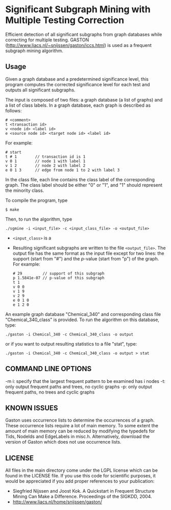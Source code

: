 Significant Subgraph Mining with Multiple Testing Correction
============================================================

Efficient detection of all significant subgraphs from graph databases while correcting for multiple testing.
GASTON (http://www.liacs.nl/~snijssen/gaston/iccs.html) is used as a frequent subgraph mining algorithm.


Usage
-----

Given a graph database and a predetermined significance level, this program computes the corrected significance level for each test and outputs all significant subgraphs.

The input is composed of two files: a graph database (a list of graphs) and a list of class labels.
In a graph database, each graph is described as follows:

```
# <comment>
t <transaction id>
v <node id> <label id>
e <source node id> <target node id> <label id>
```

For example:

```
# start  
t # 1        // transaction id is 1
v 0 1        // node 1 with label 1
v 1 2        // node 2 with label 2
e 0 1 3      // edge from node 1 to 2 with label 3
```

In the class file, each line contains the class label of the corresponding graph.
The class label should be either "0" or "1", and "1" should represent the minority class.


To compile the program, type

```
$ make
```

Then, to run the algorithm, type

```
./sgmine -i <input_file> -c <input_class_file> -o <output_file>
```

* `<input_class>` is a
* Resulting significant subgraphs are written to the file `<output_file>`.
  The output file has the same format as the input file except for two lines:
  the support (start from "\#") and the *p*-value (start from "p") of the graph.
  For example:

  ```
  # 29         // support of this subgraph
  p 1.5841e-07 // p-value of this subgraph
  t 1
  v 0 0
  v 1 9
  v 2 9
  e 0 1 0
  e 1 2 0
  ```

An example graph database "Chemical_340" and corresponding class file "Chemical_340_class" is provided. To run the algorithm on this database, type:

```
./gaston -i Chemical_340 -c Chemical_340_class -o output
```

or if you want to output resulting statistics to a file "stat", type:

```
./gaston -i Chemical_340 -c Chemical_340_class -o output > stat
```


COMMAND LINE OPTIONS
--------------------
-m i: specify that the largest frequent pattern to be examined has i nodes
-t:   only output frequent paths and trees, no cyclic graphs
-p:   only output frequent paths, no trees and cyclic graphs

KNOWN ISSUES
------------
Gaston uses occurrence lists to determine the occurrences of a graph.
These occurrence lists require a lot of main memory. To some extent
the amount of main memory can be reduced by modifying the typedefs
for Tids, NodeIds and EdgeLabels in misc.h. Alternatively, download
the version of Gaston which does not use occurrence lists.

LICENSE
-------
All files in the main directory come under the LGPL license which can be found in the
LICENSE file.  If you use this code for scientific purposes, it would be appreciated
if you add proper references to your publication:
- Siegfried Nijssen and Joost Kok. A Quickstart in Frequent Structure Mining Can
  Make a Difference. Proceedings of the SIGKDD, 2004.
- http://www.liacs.nl/home/snijssen/gaston/
